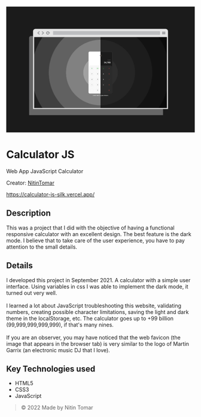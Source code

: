![banner](https://raw.githubusercontent.com/IgnacioPrados/CalculadoraJS/master/images/preview.jpg)
# Calculator JS

Web App JavaScript Calculator

Creator: [NitinTomar](https://github.com/nitin0002)

https://calculator-js-silk.vercel.app/

## Description
This was a project that I did with the objective of having a functional responsive calculator with an excellent design. The best feature is the dark mode. I believe that to take care of the user experience, you have to pay attention to the small details.

## Details
I developed this project in September 2021. A calculator with a simple user interface. Using variables in css I was able to implement the dark mode, it turned out very well.
<br><br>
I learned a lot about JavaScript troubleshooting this website, validating numbers, creating possible character limitations, saving the light and dark theme in the localStorage, etc. The calculator goes up to +99 billion (99,999,999,999,999), if that's many nines.
<br><br>
If you are an observer, you may have noticed that the web favicon (the image that appears in the browser tab) is very similar to the logo of Martin Garrix (an electronic music DJ that I love).

## Key Technologies used
- HTML5
- CSS3
- JavaScript

> © 2022 Made by Nitin Tomar 
